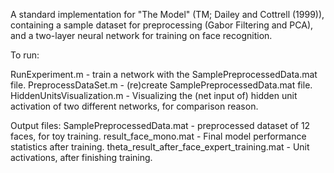 A standard implementation for "The Model" (TM; Dailey and Cottrell (1999)), containing a sample dataset for preprocessing (Gabor Filtering and PCA), and a two-layer neural network for training on face recognition.


To run:

RunExperiment.m                 - train a network with the SamplePreprocessedData.mat file.
PreprocessDataSet.m 		- (re)create SamplePreprocessedData.mat file.
HiddenUnitsVisualization.m 	- Visualizing the (net input of) hidden unit activation of two different networks, for comparison reason.


Output files:
SamplePreprocessedData.mat 			- preprocessed dataset of 12 faces, for toy training.
result_face_mono.mat 				- Final model performance statistics after training.
theta_result_after_face_expert_training.mat 	- Unit activations, after finishing training.
